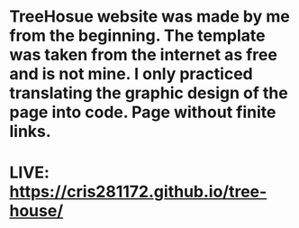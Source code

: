 # TreeHosue website was made by me from the beginning. The template was taken from the internet as free and is not mine. I only practiced translating the graphic design of the page into code. Page without finite links.
# LIVE: https://cris281172.github.io/tree-house/
